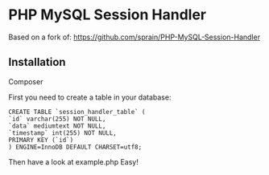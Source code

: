 PHP MySQL Session Handler
========================

Based on a fork of:
https://github.com/sprain/PHP-MySQL-Session-Handler

Installation
----------------------------

Composer

First you need to create a table in your database:

    CREATE TABLE `session_handler_table` (
    `id` varchar(255) NOT NULL,
    `data` mediumtext NOT NULL,
    `timestamp` int(255) NOT NULL,
    PRIMARY KEY (`id`)
    ) ENGINE=InnoDB DEFAULT CHARSET=utf8;


Then have a look at example.php
Easy!

